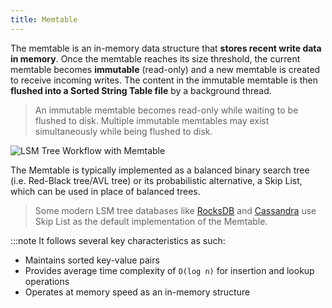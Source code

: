 ```yaml
---
title: Memtable
---
```


The memtable is an in-memory data structure that **stores recent write data in memory**. Once the memtable reaches its size threshold, the current memtable becomes **immutable** (read-only) and a new memtable is created to receive incoming writes. The content in the immutable memtable is then **flushed into a Sorted String Table file** by a background thread. 
> An immutable memtable becomes read-only while waiting to be flushed to disk. Multiple immutable memtables may exist simultaneously while being flushed to disk.

![LSM Tree Workflow with Memtable](/img/lsm_workflow_03.svg)

The Memtable is typically implemented as a balanced binary search tree (i.e. Red-Black tree/AVL tree) or its probabilistic alternative, a Skip List, which can be used in place of balanced trees. 
> Some modern LSM tree databases like [RocksDB](https://github.com/facebook/rocksdb/wiki/Memtable) and [Cassandra](https://github.com/apache/cassandra/blob/trunk/src/java/org/apache/cassandra/db/memtable/Memtable_API.md) use Skip List as the default implementation of the Memtable.

:::note
It follows several key characteristics as such:
- Maintains sorted key-value pairs
- Provides average time complexity of `O(log n)` for insertion and lookup operations
- Operates at memory speed as an in-memory structure
